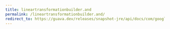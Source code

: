 ```yaml
---
title: lineartransformationbuilder.and
permalink: /lineartransformationbuilder.and/
redirect_to: https://guava.dev/releases/snapshot-jre/api/docs/com/google/common/math/LinearTransformation.LinearTransformationBuilder.html#and-double-double-
---
```

